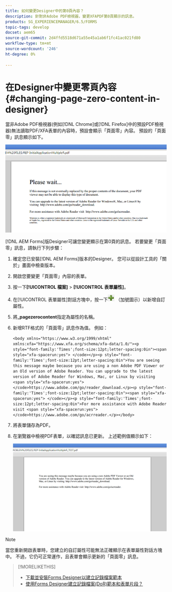 ```yaml
---
title: 如何變更Designer中的第0頁內容？
description: 針對非Adobe PDF檢視器，變更XFAPDF第0頁顯示的訊息。
products: SG_EXPERIENCEMANAGER/6.5/FORMS
topic-tags: develop
docset: aem65
source-git-commit: 2d4ffd5518d671a55e45a1ab6f1fc41ac021fd80
workflow-type: tm+mt
source-wordcount: '246'
ht-degree: 0%

---
```



# 在Designer中變更零頁內容 {#changing-page-zero-content-in-designer}

當非Adobe PDF檢視器(例如[!DNL Chrome]或[!DNL Firefox]中的預設PDF檢視器)無法讀取PDF/XFA表單的內容時，預設會顯示「頁面零」內容。 預設的「頁面零」訊息顯示如下。

![defaultpage0message](assets/defaultpage0message.png)

[!DNL AEM Forms]版Designer可讓您變更顯示在第0頁的訊息。 若要變更「頁面零」訊息，請執行下列步驟：

1. 確定您已安裝[!DNL AEM Forms]版本的Designer。 您可以從設計工具的「關於」畫面中檢查版本。

1. 開啟您要變更「頁面零」內容的表單。

1. 按一下&#x200B;**[!UICONTROL 檔案]** > **[!UICONTROL 表單屬性]**。

1. 在[!UICONTROL 表單屬性]對話方塊中，按一下![加號](assets/plus.png) （加號圖示）以新增自訂屬性。

1. 將&#x200B;**_pagezerocontent**&#x200B;指定為屬性的名稱。
1. 新增RTF格式的「頁面零」訊息作為值。 例如：


   `<body xmlns="https://www.w3.org/1999/xhtml" xmlns:xfa="https://www.xfa.org/schema/xfa-data/1.0/"><p style="font-family:'Times';font-size:12pt;letter-spacing:0in"><span style="xfa-spacerun:yes"> </code></p><p style="font-family:'Times';font-size:12pt;letter-spacing:0in">You are seeing this message maybe because you are using a non Adobe PDF Viewer or an Old version of Adobe Reader. You can upgrade to the latest version of Adobe Reader for Windows, Mac, or Linux by visiting <span style="xfa-spacerun:yes"> </code>https://www.adobe.com/go/reader_download.</p><p style="font-family:'Times';font-size:12pt;letter-spacing:0in"><span style="xfa-spacerun:yes"> </code></p><p style="font-family:'Times';font-size:12pt;letter-spacing:0in">For more assistance with Adobe Reader visit <span style="xfa-spacerun:yes"> </code>https://www.adobe.com/go/acrreader.</p></body>`

1. 將表單儲存為PDF。

1. 在瀏覽器中檢視PDF表單，以確認訊息已更新。 上述範例值顯示如下：

   ![changedmessage](assets/changedmessage.png)

>[!NOTE]
>
>當您重新開啟表單時，您建立的自訂屬性可能無法正確顯示在表單屬性對話方塊中。 不過，它仍可正常運作，且表單會顯示更新的「頁面零」訊息。

>[!MORELIKETHIS]
>
>* [下載並安裝Forms Designer以建立記錄檔案範本](/help/forms/installing-configuring-designer.md)
>* [使用Forms Designer建立記錄檔案(DoR)範本和表單片段？](/help/forms/use-forms-designer.md)
